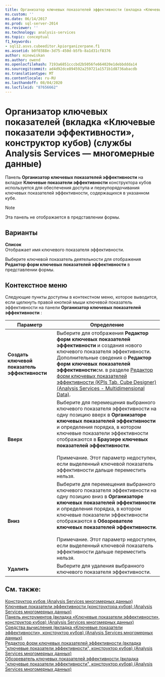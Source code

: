```yaml
---
title: Организатор ключевых показателей эффективности (вкладка «Ключевые показатели эффективности», конструктор кубов) (Analysis Services-многомерные данные) | Документация Майкрософт
ms.custom: ''
ms.date: 06/14/2017
ms.prod: sql-server-2014
ms.reviewer: ''
ms.technology: analysis-services
ms.topic: conceptual
f1_keywords:
- sql12.asvs.cubeeditor.kpiorganizerpane.f1
ms.assetid: b0f0388e-3d75-450d-b5fb-8a1d31cf8376
author: minewiskan
ms.author: owend
ms.openlocfilehash: 7193a6851cccbd2b5056fe664020e1debbddda14
ms.sourcegitcommit: ad4d92dce894592a259721a1571b1d8736abacdb
ms.translationtype: MT
ms.contentlocale: ru-RU
ms.lasthandoff: 08/04/2020
ms.locfileid: "87656662"
---
```

# <a name="kpi-organizer-kpis-tab-cube-designer-analysis-services---multidimensional-data"></a>Организатор ключевых показателей (вкладка «Ключевые показатели эффективности», конструктор кубов) (службы Analysis Services — многомерные данные)
  Панель **Организатор ключевых показателей эффективности** на вкладке **Ключевые показатели эффективности** конструктора кубов используется для обеспечения доступа и переупорядочивания ключевых показателей эффективности, содержащихся в указанном кубе.  
  
> [!NOTE]  
>  Эта панель не отображается в представлении формы.  
  
## <a name="options"></a>Варианты  
 **Список**  
 Отображает имя ключевого показателя эффективности.  
  
 Выберите ключевой показатель деятельности для отображения **Редактор форм ключевых показателей эффективности** в представлении формы.  
  
## <a name="context-menu"></a>Контекстное меню  
 Следующие пункты доступны в контекстном меню, которое выводится, если щелкнуть правой кнопкой мыши ключевой показатель эффективности на панели **Организатор ключевых показателей эффективности** :  
  
|Параметр|Определение|  
|------------|----------------|  
|**Создать ключевой показатель эффективности**|Выберите для отображения **Редактор форм ключевых показателей эффективности** и создания нового ключевого показателя эффективности. Дополнительные сведения о **Редактор форм ключевых показателей эффективности**см. в разделе [Редактор форм ключевых показателей эффективности &#40;KPIs Tab, Cube Designer&#41; &#40;Analysis Services - Multidimensional Data&#41;](kpi-form-editor-kpis-tab-cube-designer-analysis-services-multidimensional-data.md).|  
|**Вверх**|Выберите для перемещения выбранного ключевого показателя эффективности на одну позицию вверх в **Организаторе ключевых показателей эффективности** и определения порядка, в котором ключевые показатели эффективности отображаются в **Браузере ключевых показателей эффективности**.<br /><br /> Примечание. Этот параметр недоступен, если выделенный ключевой показатель эффективности дальше переместить нельзя.|  
|**Вниз**|Выберите для перемещения выбранного ключевого показателя эффективности на одну позицию вниз в **Организаторе ключевых показателей эффективности** и определения порядка, в котором ключевые показатели эффективности отображаются в **Обозревателе ключевых показателей эффективности**.<br /><br /> Примечание. Этот параметр недоступен, если выделенный ключевой показатель эффективности дальше переместить нельзя.|  
|**Удалить**|Выберите для удаления выбранного ключевого показателя эффективности.|  
  
## <a name="see-also"></a>См. также:  
 [Конструктор кубов &#40;Analysis Services многомерных данных&#41;](cube-designer-analysis-services-multidimensional-data.md)   
 [Ключевые показатели эффективности &#40;конструктора кубов&#41; &#40;Analysis Services многомерных данных&#41;](kpis-cube-designer-analysis-services-multidimensional-data.md)   
 [Панель инструментов &#40;вкладка «Ключевые показатели эффективности», конструктор кубов&#41; &#40;Analysis Services многомерных данных&#41;](toolbar-kpis-tab-cube-designer-analysis-services-multidimensional-data.md)   
 [Средства вычисления &#40;вкладка «Ключевые показатели эффективности», конструктор кубов&#41; &#40;Analysis Services многомерных данных&#41;](calculation-tools-kpis-cube-designer-analysis-services-multidimensional-data.md)   
 [Редактор форм ключевых показателей эффективности &#40;вкладка "ключевые показатели эффективности", конструктор кубов&#41; &#40;Analysis Services многомерных данных&#41;](kpi-form-editor-kpis-tab-cube-designer-analysis-services-multidimensional-data.md)   
 [Обозреватель ключевых показателей эффективности &#40;вкладка "ключевые показатели эффективности", конструктор кубов&#41; &#40;Analysis Services многомерных данных&#41;](kpi-browser-kpis-tab-cube-designer-analysis-services-multidimensional-data.md)  
  
  

